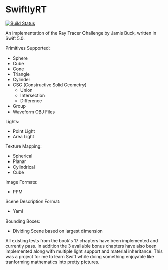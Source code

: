 # SwiftlyRT

[![Build Status](https://app.bitrise.io/app/1477f450-ea5a-41b2-be5c-f61ca747bc82/status.svg?token=v9_ZskgX9STRqurxWqBjQg&branch=master)](https://app.bitrise.io/app/1477f450-ea5a-41b2-be5c-f61ca747bc82)

An implementation of the Ray Tracer Challenge by Jamis Buck, written in Swift 5.0.

Primitives Supported:
* Sphere
* Cube
* Cone
* Triangle
* Cylinder
* CSG (Constructive Solid Geometry)
  * Union
  * Intersection
  * Difference
* Group
* Waveform OBJ Files

Lights:
* Point Light
* Area Light

Texture Mapping:
* Spherical
* Planar
* Cylindrical
* Cube

Image Formats:
* PPM

Scene Description Format:
* Yaml

Bounding Boxes:
* Dividing Scene based on largest dimension

All existing tests from the book's 17 chapters have been implemented and currently pass. In addition the 3 available bonus chapters have also been implemented along wifh multiple light support and material inheritance. This was a project for me to learn Swift while doing something enjoyable like tranforming mathematics into pretty pictures.
